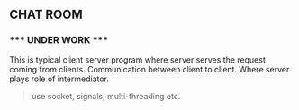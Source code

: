 ## CHAT ROOM

### *** UNDER WORK ***

This is typical client server program where server serves the request coming from clients.
Communication between client to client. Where server plays role of intermediator.

>use socket, signals, multi-threading etc.
